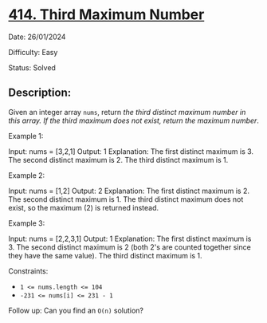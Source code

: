 # [414\. Third Maximum Number](https://leetcode.com/problems/third-maximum-number/)

Date: 26/01/2024

Difficulty: Easy

Status: Solved

## Description:
Given an integer array `nums`, return *the third distinct maximum number in this array. If the third maximum does not exist, return the maximum number*.

Example 1:

Input: nums = [3,2,1]
Output: 1
Explanation:
The first distinct maximum is 3.
The second distinct maximum is 2.
The third distinct maximum is 1.

Example 2:

Input: nums = [1,2]
Output: 2
Explanation:
The first distinct maximum is 2.
The second distinct maximum is 1.
The third distinct maximum does not exist, so the maximum (2) is returned instead.

Example 3:

Input: nums = [2,2,3,1]
Output: 1
Explanation:
The first distinct maximum is 3.
The second distinct maximum is 2 (both 2's are counted together since they have the same value).
The third distinct maximum is 1.

Constraints:

-   `1 <= nums.length <= 104`
-   `-231 <= nums[i] <= 231 - 1`

Follow up: Can you find an `O(n)` solution?